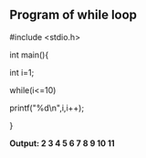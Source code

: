 ## Program of while loop 

#include <stdio.h>

int main(){

int i=1;

while(i<=10)

printf("%d\n",i,i++);

}

**Output: 2
          3
          4
          5
          6
          7
          8
          9
          10
          11**

